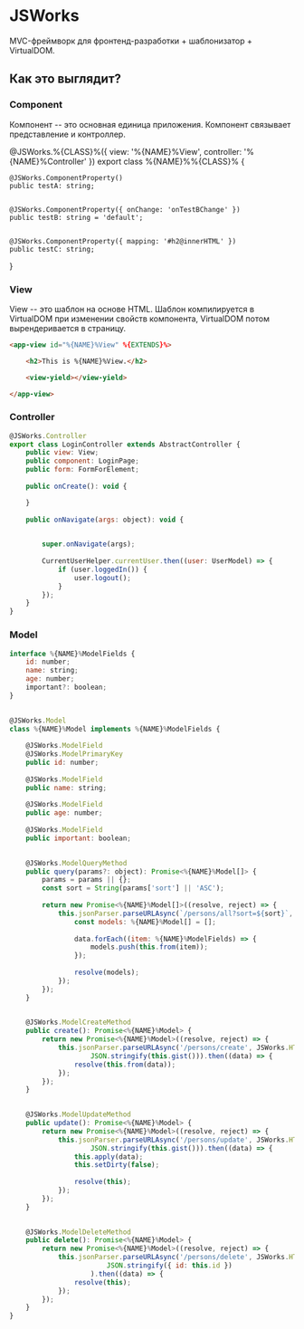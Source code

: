 # JSWorks
MVC-фреймворк для фронтенд-разработки + шаблонизатор + VirtualDOM.

## Как это выглядит?
### Component
Компонент -- это основная единица приложения. Компонент связывает представление и контроллер.

@JSWorks.%{CLASS}%({ view: '%{NAME}%View', controller: '%{NAME}%Controller' })
export class %{NAME}%%{CLASS}% {


    @JSWorks.ComponentProperty()
    public testA: string;


    @JSWorks.ComponentProperty({ onChange: 'onTestBChange' })
    public testB: string = 'default';


    @JSWorks.ComponentProperty({ mapping: '#h2@innerHTML' })
    public testC: string;


}

### View
View -- это шаблон на основе HTML. Шаблон компилируется в VirtualDOM при изменении свойств компонента, VirtualDOM потом вырендеривается в страницу.

```html
<app-view id="%{NAME}%View" %{EXTENDS}%>

    <h2>This is %{NAME}%View.</h2>

    <view-yield></view-yield>

</app-view>
```

### Controller
```js
@JSWorks.Controller
export class LoginController extends AbstractController {
    public view: View;
    public component: LoginPage;
    public form: FormForElement;
  
    public onCreate(): void {

    }
  
    public onNavigate(args: object): void {

  
        super.onNavigate(args);
  
        CurrentUserHelper.currentUser.then((user: UserModel) => {
            if (user.loggedIn()) {
                user.logout();
            }
        });
    }
}
```


### Model
```js
interface %{NAME}%ModelFields {
    id: number;
    name: string;
    age: number;
    important?: boolean;
}
  

@JSWorks.Model
class %{NAME}%Model implements %{NAME}%ModelFields {
  
    @JSWorks.ModelField
    @JSWorks.ModelPrimaryKey
    public id: number;
  
    @JSWorks.ModelField
    public name: string;
  
    @JSWorks.ModelField
    public age: number;
  
    @JSWorks.ModelField
    public important: boolean;
  

    @JSWorks.ModelQueryMethod
    public query(params?: object): Promise<%{NAME}%Model[]> {
        params = params || {};
        const sort = String(params['sort'] || 'ASC');
  
        return new Promise<%{NAME}%Model[]>((resolve, reject) => {
            this.jsonParser.parseURLAsync(`/persons/all?sort=${sort}`, JSWorks.HTTPMethod.POST).then((data) => {
                const models: %{NAME}%Model[] = [];
  
                data.forEach((item: %{NAME}%ModelFields) => {
                    models.push(this.from(item));
                });
  
                resolve(models);
            });
        });
    }
  

    @JSWorks.ModelCreateMethod
    public create(): Promise<%{NAME}%Model> {
        return new Promise<%{NAME}%Model>((resolve, reject) => {
            this.jsonParser.parseURLAsync('/persons/create', JSWorks.HTTPMethod.POST,
                    JSON.stringify(this.gist())).then((data) => {
                resolve(this.from(data));
            });
        });
    }
  

    @JSWorks.ModelUpdateMethod
    public update(): Promise<%{NAME}%Model> {
        return new Promise<%{NAME}%Model>((resolve, reject) => {
            this.jsonParser.parseURLAsync('/persons/update', JSWorks.HTTPMethod.POST,
                    JSON.stringify(this.gist())).then((data) => {
                this.apply(data);
                this.setDirty(false);
  
                resolve(this);
            });
        });
    }

  
    @JSWorks.ModelDeleteMethod
    public delete(): Promise<%{NAME}%Model> {
        return new Promise<%{NAME}%Model>((resolve, reject) => {
            this.jsonParser.parseURLAsync('/persons/delete', JSWorks.HTTPMethod.POST,
                        JSON.stringify({ id: this.id })
                    ).then((data) => {
                resolve(this);
            });
        });
    }
}

```


